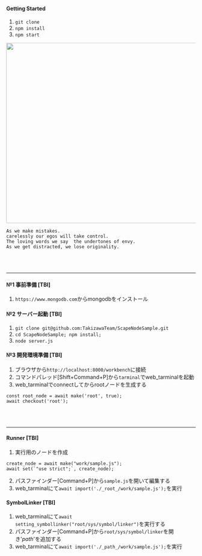 #### Getting Started
1. `git clone`
2. `npm install`
3. `npm start`

<img width="720px" height="480px" src="https://user-images.githubusercontent.com/15166116/78658685-70a6d300-7905-11ea-8c3e-c56668b1a21e.png"/>

```
As we make mistakes.
carelessly our egos will take control.
The loving words we say  the undertones of envy.
As we get distracted, we lose originality.
```

<br>
<br>

---

#### №1 事前準備 [TBI]
1. `https://www.mongodb.com`からmongodbをインストール

#### №2 サーバー起動 [TBI]
1. `git clone git@github.com:TakizawaTeam/ScapeNodeSample.git`
2. `cd ScapeNodeSample; npm install;`
3. `node server.js`

#### №3 開発環境準備 [TBI]
1. ブラウザから`http://localhost:8000/workbench`に接続
2. コマンドパレッド[Shift+Command+P]から`tarminal`でweb_tarminalを起動
3. web_tarminalでconnectしてからrootノードを生成する
```
const root_node = await make('root', true);
await checkout('root');
```

<br>
<br>

---

#### Runner [TBI]
1. 実行用のノードを作成
```
create_node = await make("work/sample.js");
await set(`"use strict";`, create_node);
```
2. パスファインダー[Command+P]から`sample.js`を開いて編集する
3. web_tarminalにて`await import('./_root_/work/sample.js');`を実行

#### SymbolLinker [TBI]
1. web_tarminalにて`await setting_symbollinker("root/sys/symbol/linker")`を実行する
2. パスファインダー[Command+P]から`root/sys/symbol/linker`を開き'_path_'を追加する
3. web_tarminalにて`await import('./_path_/work/sample.js');`を実行
